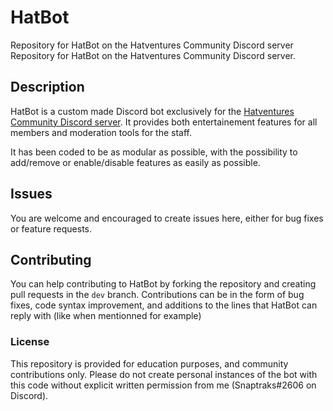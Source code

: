 # HatBot
Repository for HatBot on the Hatventures Community Discord server
Repository for HatBot on the Hatventures Community Discord server.

## Description
HatBot is a custom made Discord bot exclusively for the [Hatventures Community Discord server](https://discord.gg/ByXm745). It provides both entertainement features for all members and moderation tools for the staff.

It has been coded to be as modular as possible, with the possibility to add/remove or enable/disable features as easily as possible.

## Issues
You are welcome and encouraged to create issues here, either for bug fixes or feature requests.

## Contributing
You can help contributing to HatBot by forking the repository and creating pull requests in the `dev` branch. Contributions can be in the form of bug fixes, code syntax improvement, and additions to the lines that HatBot can reply with (like when mentionned for example)

### License
This repository is provided for education purposes, and community contributions only. Please do not create personal instances of the bot with this code without explicit written permission from me (Snaptraks#2606 on Discord).


